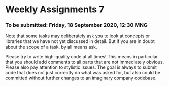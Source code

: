 # Weekly Assignments 7

### To be submitted: Friday, 18 September 2020, 12:30 MNG

Note that some tasks may deliberately ask you to look at concepts or libraries
that we have not yet discussed in detail. But if you are in doubt about the
scope of a task, by all means ask.

Please try to write high-quality code at all times!
This means in particular that you should add comments to all parts
that are not immediately obvious. Please also pay attention to
stylistic issues. The goal is always to submit code that does not
just correctly do what was asked for, but also could be committed
without further changes to an imaginary company codebase.
